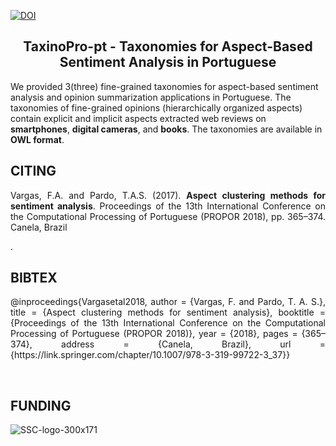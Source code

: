 [![DOI](https://zenodo.org/badge/DOI/10.5281/zenodo.10795287.svg)](https://doi.org/10.5281/zenodo.10795287)

<h2 align="center"> TaxinoPro-pt - Taxonomies for Aspect-Based Sentiment Analysis in Portuguese</h2>  

We provided 3(three) fine-grained taxonomies for aspect-based sentiment analysis and opinion summarization applications in Portuguese. The taxonomies of fine-grained opinions (hierarchically organized aspects) contain explicit and implicit aspects extracted web reviews on <b>smartphones</b>, <b>digital cameras</b>, and <b>books</b>. The taxonomies are available in <b>OWL format</b>.


<h2 align="left"> CITING </h2>

<p align="justify"> Vargas, F.A. and Pardo, T.A.S. (2017). <b>Aspect clustering methods for sentiment analysis</b>. Proceedings of the 13th International Conference on the Computational Processing of Portuguese (PROPOR 2018), pp. 365–374. Canela, Brazil </p>. 


 <h2 align="left">BIBTEX </h2>
<p align="justify">
@inproceedings{Vargasetal2018,
 author = {Vargas, F. and Pardo, T. A. S.},
 title = {Aspect clustering methods for sentiment analysis},
 booktitle = {Proceedings of the 13th International Conference on the Computational Processing of Portuguese (PROPOR 2018)},
 year = {2018},
 pages = {365–374},
 address = {Canela, Brazil},
 url = {https://link.springer.com/chapter/10.1007/978-3-319-99722-3_37}}
</p>

<br>

<h2 align="left"> FUNDING </h2>

![SSC-logo-300x171](https://github.com/franciellevargas/HateBR/blob/e5ccb9cd6b43c26edacb2c4abd32fd75f8a574a2/.github/logo_novo_english.gif) 

